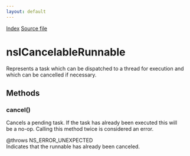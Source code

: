 ```yaml
---
layout: default
---
```

<div id='links'><a href="../index.html">Index</a>
<a href="http://dxr.mozilla.org/mozilla-central/source/xpcom/threads/nsICancelableRunnable.idl">Source file</a>
</div>

# nsICancelableRunnable #
  
Represents a task which can be dispatched to a thread for execution and  
which can be cancelled if necessary.  
  

## Methods ##

### cancel() ###
  
Cancels a pending task.  If the task has already been executed this will  
be a no-op.  Calling this method twice is considered an error.  
  
@throws NS_ERROR_UNEXPECTED  
  Indicates that the runnable has already been canceled.  
  
